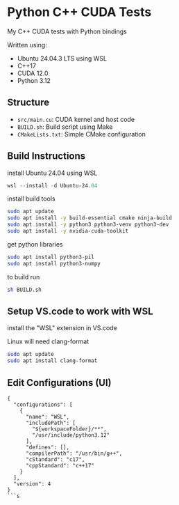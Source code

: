 # Python C++ CUDA Tests

My C++ CUDA tests with Python bindings

Written using:

- Ubuntu 24.04.3 LTS using WSL
- C++17
- CUDA 12.0
- Python 3.12

## Structure

- `src/main.cu`: CUDA kernel and host code
- `BUILD.sh`: Build script using Make
- `CMakeLists.txt`: Simple CMake configuration

## Build Instructions

install Ubuntu 24.04 using WSL

```powershell
wsl --install -d Ubuntu-24.04 
```

install build tools

```bash
sudo apt update
sudo apt install -y build-essential cmake ninja-build
sudo apt install -y python3 python3-venv python3-dev
sudo apt install -y nvidia-cuda-toolkit
```

get python libraries

```bash
sudo apt install python3-pil
sudo apt install python3-numpy
```

to build run

```bash
sh BUILD.sh
```

## Setup VS.code to work with WSL

install the "WSL" extension in VS.code

Linux will need clang-format
```bash
sudo apt update
sudo apt install clang-format
```

## Edit Configurations (UI)

```
{
  "configurations": [
    {
      "name": "WSL",
      "includePath": [
        "${workspaceFolder}/**",
        "/usr/include/python3.12"
      ],
      "defines": [],
      "compilerPath": "/usr/bin/g++",
      "cStandard": "c17",
      "cppStandard": "c++17"
    }
  ],
  "version": 4
}
```s
